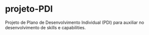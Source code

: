 # projeto-PDI
Projeto de Plano de Desenvolvimento Individual (PDI) para auxiliar no desenvolvimento de skills e capabilities.
